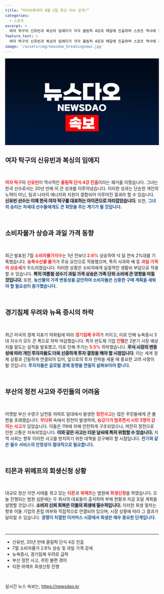```yaml
---
title: “라이브투데이 8월 2일 최신 이슈 공개!”
categories:
  - 스포츠
excerpt: >
  여자 탁구의 신유빈과 복싱의 임애지가 각각 올림픽 4강과 메달에 진출하며 스포츠 역사에 길이 남을 성과를 올렸습니다. 이들의 기적 같은 행보를 함께 응원해보세요!
feature_text: >
  여자 탁구의 신유빈과 복싱의 임애지가 각각 올림픽 4강과 메달에 진출하며 스포츠 역사에 길이 남을 성과를 올렸습니다. 이들의 기적 같은 행보를 함께 응원해보세요!
image: '/assets/img/newsdao_breakingnews.jpg'
---
```


<p><img src="/assets/img/newsdao_breakingnews.jpg" alt="pcversion 속보" /></p>

<h2 data-ke-size="size26">여자 탁구의 신유빈과 복싱의 임애지</h2>

<p data-ke-size="size16">&nbsp;</p>

<p><b><span style="color: #ee2323;">여자 탁구</span></b>의 <b><span style="color: #ee2323;">신유빈</span></b>이 역사적인 <b><span style="color: #ee2323;">올림픽 단식 4강 진출</span></b>이라는 쾌거를 이뤘습니다. 그녀는 한국 선수로서는 20년 만에 이 큰 성과를 이루어냈습니다. 이러한 성과는 단순한 개인의 노력이 아닌, 팀과 나라의 에너지와 지원이 결합되어 이루어진 결과라 할 수 있습니다. <b><span style="background-color: #21538527;">신유빈 선수는 이제 한국 여자 탁구를 대표하는 아이콘으로 자리잡았습니다.</span></b> 또한, <b><span style="color: #1a5490;">그녀의 승리는 차세대 선수들에게도 큰 희망을 주는 계기가 될 것입니다.</span></b></p>

<p data-ke-size="size16">&nbsp;</p>

<h2 data-ke-size="size26">소비자물가 상승과 과일 가격 동향</h2>

<p data-ke-size="size16">&nbsp;</p>

<p>최근 발표된 7월 <b><span style="color: #ee2323;">소비자물가지수</span></b>는 1년 전보다 <b><span style="color: #ee2323;">2.6%</span></b> 상승하여 넉 달 연속 2%대를 기록했습니다. <b><span style="color: #ee2323;">농축수산물 물가</span></b>가 주요 요인으로 작용했으며, 특히 사과와 배 등 <b><span style="color: #ee2323;">과일 가격의 상승세</span></b>가 두드러졌습니다. 이러한 상황은 소비자에게 실질적인 생활비 부담으로 작용할 수 있습니다. <b><span style="background-color: #21538527;">특히 여름철 성수기 과일 가격 상승은 가족 단위 소비에 큰 영향을 미칠 것입니다.</span></b> 또한, <b><span style="color: #1a5490;">농산물의 가격 변동성을 감안하여 소비자들은 신중한 구매 계획을 세워야 할 필요성이 증가했습니다.</span></b></p>

<p data-ke-size="size16">&nbsp;</p>

<h2 data-ke-size="size26">경기침체 우려와 뉴욕 증시의 하락</h2>

<p data-ke-size="size16">&nbsp;</p>

<p>최근 미국의 경제 지표가 악화됨에 따라 <b><span style="color: #ee2323;">경기침체 우려</span></b>가 커지고, 이로 인해 뉴욕증시 3대 지수가 모두 큰 폭으로 하락 마감했습니다. 특히 반도체 기업 <b><span style="color: #ee2323;">인텔</span></b>은 2분기 시장 예상치를 밑도는 실적을 발표했고, 이로 인해 주가는 <b><span style="color: #ee2323;">5.5%</span></b> 하락했습니다. <b><span style="background-color: #21538527;">주식 시장의 변동성에 따라 개인 투자자들도 더욱 신중하게 투자 결정을 해야 할 시점입니다.</span></b> 이는 세계 경제 상황과 긴밀하게 연결되어 있어, 앞으로의 투자 전략을 세울 때 중요한 고려 사항이 될 것입니다. <b><span style="color: #1a5490;">투자자들은 글로벌 경제 동향을 면밀히 살펴보아야 합니다.</span></b></p>

<p data-ke-size="size16">&nbsp;</p>

<h2 data-ke-size="size26">부산의 정전 사고와 주민들의 어려움</h2>

<p data-ke-size="size16">&nbsp;</p>

<p>어젯밤 부산 수영구 남천동 아파트 일대에서 발생한 <b><span style="color: #ee2323;">정전사고</span></b>는 많은 주민들에게 큰 불편을 초래했습니다. <b><span style="color: #ee2323;">무더위</span></b> 속에서 정전이 발생하여, <b><span style="color: #ee2323;">승강기가 멈추면서 시민 3명이 갇히는 사고</span></b>가 있었습니다. 이들은 119에 의해 안전하게 구조되었으나, 여전히 정전으로 인한 고통은 지속되었습니다. <b><span style="background-color: #21538527;">이와 같은 사고는 더운 날씨에 특히 위험할 수 있습니다.</span></b> 지역 사회는 향후 이러한 사고를 방지하기 위한 대책을 강구해야 할 시점입니다. <b><span style="color: #1a5490;">전기와 같은 필수 서비스의 안정성이 절대적으로 필요합니다.</span></b></p>

<p data-ke-size="size16">&nbsp;</p>

<h2 data-ke-size="size26">티몬과 위메프의 회생신청 상황</h2>

<p data-ke-size="size16">&nbsp;</p>

<p>대규모 정산 지연 사태를 겪고 있는 <b><span style="color: #ee2323;">티몬</span></b>과 <b><span style="color: #ee2323;">위메프</span></b>는 법원에 <b><span style="color: #ee2323;">회생신청</span></b>을 하였습니다. 오늘 진행되는 법원 심문에는 두 회사의 대표들이 출석하여 부채 현황과 자금 조달 계획을 설명할 것입니다. <b><span style="background-color: #21538527;">소비자 신뢰 회복은 이들의 회생에 필수적입니다.</span></b> 이러한 회생 절차는 향후 이들 기업의 존립 여부와 직접적으로 연결되어 있으며, 시장 상황에 따라 그 결과가 달라질 수 있습니다. <b><span style="color: #1a5490;">경쟁이 치열한 이커머스 시장에서 회생은 매우 중요한 단계입니다.</span></b></p>

<p data-ke-size="size16">&nbsp;</p>

<hr />

<ul>
    <li>신유빈, 20년 만에 올림픽 단식 4강 진출</li>
    <li>7월 소비자물가 2.6% 상승 및 과일 가격 강세</li>
    <li>뉴욕증시, 경기침체 우려로 급락</li>
    <li>부산 정전 사고, 주민 불편 겪어</li>
    <li>티몬·위메프 회생신청 진행</li>
</ul>

<p data-ke-size="size16">&nbsp;</p>
실시간 뉴스 속보는, <a href="https://newsdao.kr" rel="dofollow">https://newsdao.kr</a>


